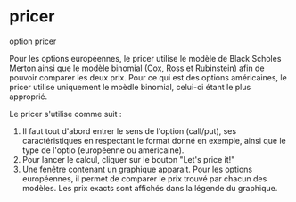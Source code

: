 # pricer
option pricer

Pour les options européennes, le pricer utilise le modèle de Black Scholes Merton ainsi que le modèle binomial (Cox, Ross et Rubinstein) afin de pouvoir comparer les deux prix.
Pour ce qui est des options américaines, le pricer utilise uniquement le moèdle binomial, celui-ci étant le plus approprié. 


Le pricer s'utilise comme suit : 

1) Il faut tout d'abord entrer le sens de l'option (call/put), ses caractéristiques en respectant le format donné en exemple, ainsi que le type de l'optio (européenne ou américaine). 
2) Pour lancer le calcul, cliquer sur le bouton "Let's price it!"
3) Une fenêtre contenant un graphique apparait. Pour les options européennes, il permet de comparer le prix trouvé par chacun des modèles. Les prix exacts sont affichés dans la légende du graphique.

